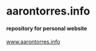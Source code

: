# aarontorres.info
<h4>repository for personal website</h4>
<a href="www.aarontorres.info">www.aarontorres.info</a>
